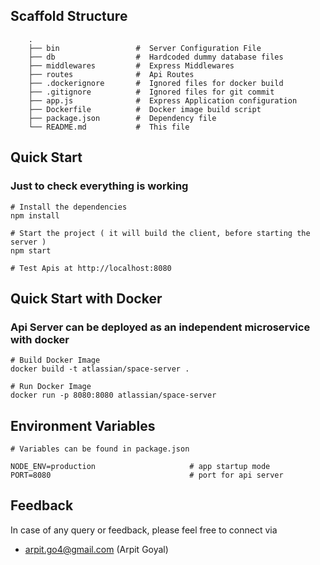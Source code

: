 
## Scaffold Structure 

```
	.
	├── bin                	#  Server Configuration File
	├── db               	#  Hardcoded dummy database files
	├── middlewares         #  Express Middlewares
	├── routes              #  Api Routes
	├── .dockerignore       #  Ignored files for docker build
	├── .gitignore          #  Ignored files for git commit
    ├── app.js              #  Express Application configuration
    ├── Dockerfile          #  Docker image build script
	├── package.json        #  Dependency file
	└── README.md           #  This file 
```

## Quick Start
### Just to check everything is working
```
# Install the dependencies
npm install

# Start the project ( it will build the client, before starting the server )
npm start

# Test Apis at http://localhost:8080
```

## Quick Start with Docker
### Api Server can be deployed as an independent microservice with docker
```
# Build Docker Image
docker build -t atlassian/space-server .

# Run Docker Image
docker run -p 8080:8080 atlassian/space-server
```

## Environment Variables
```
# Variables can be found in package.json

NODE_ENV=production 					# app startup mode
PORT=8080								# port for api server
```

## Feedback
In case of any query or feedback, please feel free to connect via
* arpit.go4@gmail.com (Arpit Goyal)
